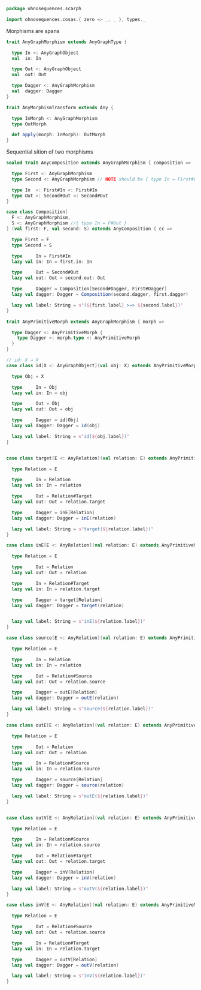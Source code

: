
```scala
package ohnosequences.scarph

import ohnosequences.cosas.{ zero => _, _ }, types._
```

Morphisms are spans

```scala
trait AnyGraphMorphism extends AnyGraphType {

  type In <: AnyGraphObject
  val  in: In

  type Out <: AnyGraphObject
  val  out: Out

  type Dagger <: AnyGraphMorphism
  val  dagger: Dagger
}

trait AnyMorphismTransform extends Any {

  type InMorph <: AnyGraphMorphism
  type OutMorph

  def apply(morph: InMorph): OutMorph
}
```

Sequential sition of two morphisms

```scala
sealed trait AnyComposition extends AnyGraphMorphism { composition =>

  type First <: AnyGraphMorphism
  type Second <: AnyGraphMorphism // NOTE should be { type In = First#Out }

  type In  >: First#In <: First#In
  type Out >: Second#Out <: Second#Out
}

case class Composition[
  F <: AnyGraphMorphism,
  S <: AnyGraphMorphism //{ type In = F#Out }
] (val first: F, val second: S) extends AnyComposition { cc =>

  type First = F
  type Second = S

  type     In = First#In
  lazy val in: In = first.in: In

  type     Out = Second#Out
  lazy val out: Out = second.out: Out

  type     Dagger = Composition[Second#Dagger, First#Dagger]
  lazy val dagger: Dagger = Composition(second.dagger, first.dagger)

  lazy val label: String = s"(${first.label} >=> ${second.label})"
}

trait AnyPrimitiveMorph extends AnyGraphMorphism { morph =>

  type Dagger <: AnyPrimitiveMorph {
    type Dagger >: morph.type <: AnyPrimitiveMorph
  }
}

// id: X → X
case class id[X <: AnyGraphObject](val obj: X) extends AnyPrimitiveMorph {

  type Obj = X

  type     In = Obj
  lazy val in: In = obj

  type     Out = Obj
  lazy val out: Out = obj

  type     Dagger = id[Obj]
  lazy val dagger: Dagger = id(obj)

  lazy val label: String = s"id(${obj.label})"
}


case class target[E <: AnyRelation](val relation: E) extends AnyPrimitiveMorph {

  type Relation = E

  type     In = Relation
  lazy val in: In = relation

  type     Out = Relation#Target
  lazy val out: Out = relation.target

  type     Dagger = inE[Relation]
  lazy val dagger: Dagger = inE(relation)

  lazy val label: String = s"target(${relation.label})"
}

case class inE[E <: AnyRelation](val relation: E) extends AnyPrimitiveMorph {

  type Relation = E

  type     Out = Relation
  lazy val out: Out = relation

  type     In = Relation#Target
  lazy val in: In = relation.target

  type     Dagger = target[Relation]
  lazy val dagger: Dagger = target(relation)


  lazy val label: String = s"inE(${relation.label})"
}

case class source[E <: AnyRelation](val relation: E) extends AnyPrimitiveMorph {

  type Relation = E

  type     In = Relation
  lazy val in: In = relation

  type     Out = Relation#Source
  lazy val out: Out = relation.source

  type     Dagger = outE[Relation]
  lazy val dagger: Dagger = outE(relation)

  lazy val label: String = s"source(${relation.label})"
}

case class outE[E <: AnyRelation](val relation: E) extends AnyPrimitiveMorph {

  type Relation = E

  type     Out = Relation
  lazy val out: Out = relation

  type     In = Relation#Source
  lazy val in: In = relation.source

  type     Dagger = source[Relation]
  lazy val dagger: Dagger = source(relation)

  lazy val label: String = s"outE(${relation.label})"
}


case class outV[E <: AnyRelation](val relation: E) extends AnyPrimitiveMorph {

  type Relation = E

  type     In = Relation#Source
  lazy val in: In = relation.source

  type     Out = Relation#Target
  lazy val out: Out = relation.target

  type     Dagger = inV[Relation]
  lazy val dagger: Dagger = inV(relation)

  lazy val label: String = s"outV(${relation.label})"
}

case class inV[E <: AnyRelation](val relation: E) extends AnyPrimitiveMorph {

  type Relation = E

  type     Out = Relation#Source
  lazy val out: Out = relation.source

  type     In = Relation#Target
  lazy val in: In = relation.target

  type     Dagger = outV[Relation]
  lazy val dagger: Dagger = outV(relation)

  lazy val label: String = s"inV(${relation.label})"
}

```




[test/scala/ohnosequences/scarph/asserts.scala]: ../../../../test/scala/ohnosequences/scarph/asserts.scala.md
[test/scala/ohnosequences/scarph/TwitterQueries.scala]: ../../../../test/scala/ohnosequences/scarph/TwitterQueries.scala.md
[test/scala/ohnosequences/scarph/impl/dummyTest.scala]: ../../../../test/scala/ohnosequences/scarph/impl/dummyTest.scala.md
[test/scala/ohnosequences/scarph/impl/dummy.scala]: ../../../../test/scala/ohnosequences/scarph/impl/dummy.scala.md
[test/scala/ohnosequences/scarph/impl/writes.scala]: ../../../../test/scala/ohnosequences/scarph/impl/writes.scala.md
[test/scala/ohnosequences/scarph/TwitterSchema.scala]: ../../../../test/scala/ohnosequences/scarph/TwitterSchema.scala.md
[test/scala/ohnosequences/scarph/implicitSearch.scala]: ../../../../test/scala/ohnosequences/scarph/implicitSearch.scala.md
[test/scala/ohnosequences/scarph/SchemaCreation.scala]: ../../../../test/scala/ohnosequences/scarph/SchemaCreation.scala.md
[main/scala/ohnosequences/scarph/arities.scala]: arities.scala.md
[main/scala/ohnosequences/scarph/schemas.scala]: schemas.scala.md
[main/scala/ohnosequences/scarph/predicates.scala]: predicates.scala.md
[main/scala/ohnosequences/scarph/package.scala]: package.scala.md
[main/scala/ohnosequences/scarph/objects.scala]: objects.scala.md
[main/scala/ohnosequences/scarph/impl/distributivity.scala]: impl/distributivity.scala.md
[main/scala/ohnosequences/scarph/impl/tensors.scala]: impl/tensors.scala.md
[main/scala/ohnosequences/scarph/impl/evals.scala]: impl/evals.scala.md
[main/scala/ohnosequences/scarph/impl/category.scala]: impl/category.scala.md
[main/scala/ohnosequences/scarph/impl/biproducts.scala]: impl/biproducts.scala.md
[main/scala/ohnosequences/scarph/impl/relations.scala]: impl/relations.scala.md
[main/scala/ohnosequences/scarph/syntax/package.scala]: syntax/package.scala.md
[main/scala/ohnosequences/scarph/syntax/objects.scala]: syntax/objects.scala.md
[main/scala/ohnosequences/scarph/syntax/morphisms.scala]: syntax/morphisms.scala.md
[main/scala/ohnosequences/scarph/syntax/writes.scala]: syntax/writes.scala.md
[main/scala/ohnosequences/scarph/morphisms.scala]: morphisms.scala.md
[main/scala/ohnosequences/scarph/tensor.scala]: tensor.scala.md
[main/scala/ohnosequences/scarph/axioms.scala]: axioms.scala.md
[main/scala/ohnosequences/scarph/isomorphisms.scala]: isomorphisms.scala.md
[main/scala/ohnosequences/scarph/writes.scala]: writes.scala.md
[main/scala/ohnosequences/scarph/rewrites.scala]: rewrites.scala.md
[main/scala/ohnosequences/scarph/biproduct.scala]: biproduct.scala.md